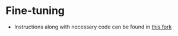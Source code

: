 # Fine-tuning
* Instructions along with necessary code can be found in [this fork](https://github.com/michaelperel/facenet-1)
